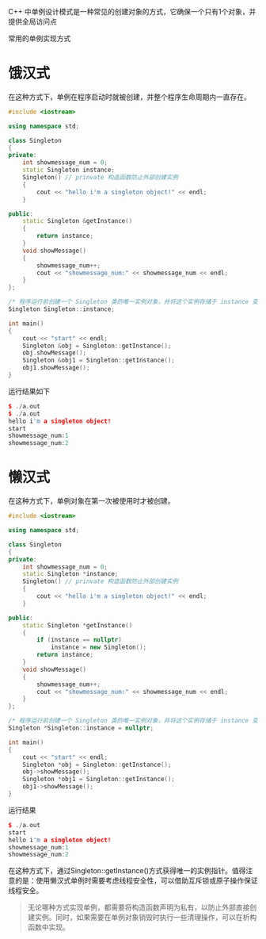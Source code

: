 C++ 中单例设计模式是一种常见的创建对象的方式，它确保一个只有1个对象，并提供全局访问点

常用的单例实现方式

# 饿汉式

在这种方式下，单例在程序启动时就被创建，并整个程序生命周期内一直存在。
``` cpp
#include <iostream>

using namespace std;

class Singleton
{
private:
    int showmessage_num = 0;
    static Singleton instance;
    Singleton() // prinvate 构造函数防止外部创建实例
    {
        cout << "hello i'm a singleton object!" << endl;
    }

public:
    static Singleton &getInstance()
    {
        return instance;
    }
    void showMessage()
    {
        showmessage_num++;
        cout << "showmessage_num:" << showmessage_num << endl;
    }
};

/* 程序运行前创建一个 Singleton 类的唯一实例对象，并将这个实例存储于 instance 变量中 */
Singleton Singleton::instance;

int main()
{
    cout << "start" << endl;
    Singleton &obj = Singleton::getInstance();
    obj.showMessage();
    Singleton &obj1 = Singleton::getInstance();
    obj1.showMessage();
}
```
运行结果如下
``` cpp
$ ./a.out 
$ ./a.out 
hello i'm a singleton object!
start
showmessage_num:1
showmessage_num:2
```
# 懒汉式

在这种方式下，单例对象在第一次被使用时才被创建。
```cpp
#include <iostream>

using namespace std;

class Singleton
{
private:
    int showmessage_num = 0;
    static Singleton *instance;
    Singleton() // prinvate 构造函数防止外部创建实例
    {
        cout << "hello i'm a singleton object!" << endl;
    }

public:
    static Singleton *getInstance()
    {
        if (instance == nullptr)
            instance = new Singleton();
        return instance;
    }
    void showMessage()
    {
        showmessage_num++;
        cout << "showmessage_num:" << showmessage_num << endl;
    }
};

/* 程序运行前创建一个 Singleton 类的唯一实例对象，并将这个实例存储于 instance 变量中 */
Singleton *Singleton::instance = nullptr;

int main()
{
    cout << "start" << endl;
    Singleton *obj = Singleton::getInstance();
    obj->showMessage();
    Singleton *obj1 = Singleton::getInstance();
    obj1->showMessage();
}
```
运行结果
``` cpp
$ ./a.out 
start
hello i'm a singleton object!
showmessage_num:1
showmessage_num:2
```
在这种方式下，通过Singleton::getInstance()方式获得唯一的实例指针。值得注意的是：使用懒汉式单例时需要考虑线程安全性，可以借助互斥锁或原子操作保证线程安全。

> 无论哪种方式实现单例，都需要将构造函数声明为私有，以防止外部直接创建实例。同时，如果需要在单例对象销毁时执行一些清理操作，可以在析构函数中实现。
